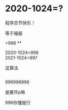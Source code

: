 # 2020-1024=?


程序员节快乐！<img src="static/image/smiley/default/lol.gif" smilieid="12" border="0" alt="" />

等于福报

=996 **

2020-1024=996<br />
2021-1024=997

这算法

<img id="aimg_JTZ7l" onclick="zoom(this, this.src, 0, 0, 0)" class="zoom" src="https://i.loli.net/2020/10/24/qDtBT6uMFY4zCJl.jpg" onmouseover="img_onmouseoverfunc(this)" onload="thumbImg(this)" border="0" alt="" /><img id="aimg_jNfww" onclick="zoom(this, this.src, 0, 0, 0)" class="zoom" src="https://cdn.jsdelivr.net/gh/hishis/forum-master/public/images/patch.gif" onmouseover="img_onmouseoverfunc(this)" onload="thumbImg(this)" border="0" alt="" />

996996996

是要开p嘛<img src="static/image/smiley/yct/007.gif" smilieid="46" border="0" alt="" />

996你懂就行<img id="aimg_j54By" onclick="zoom(this, this.src, 0, 0, 0)" class="zoom" src="https://cdn.jsdelivr.net/gh/hishis/forum-master/public/images/patch.gif" onmouseover="img_onmouseoverfunc(this)" onload="thumbImg(this)" border="0" alt="" />
